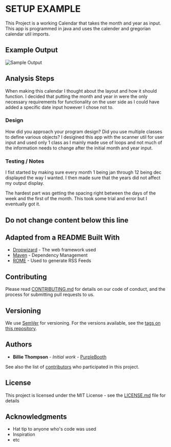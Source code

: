# SETUP EXAMPLE

This Project is a working Calendar that takes the month and year as input. This app is programmed in java and uses the calender and gregorian calendar util imports.

## Example Output


![Sample Output](README.jpeg)

## Analysis Steps

When making this calendar I thought about the layout and how it should function. I decided that putting the month and year in were the only necessary requirements for functionality on the user side as I could have added a specific date input however I chose not to.

### Design

How did you approach your program design? Did you use multiple classes to define various objects?
I desigined this app with the scanner util for user input and used only 1 class as I mainly made use of loops and not much of the information needs to change after the initial month and year input.

### Testing / Notes

I fist started by making sure every month 1 being jan through 12 being dec displayed the way I wanted. I then made sure that the years did not affect my output display.

The hardest part was getting the spacing right between the days of the week and the first of the month. This took some trial and error but I eventually got it.


## Do not change content below this line
## Adapted from a README Built With

* [Dropwizard](http://www.dropwizard.io/1.0.2/docs/) - The web framework used
* [Maven](https://maven.apache.org/) - Dependency Management
* [ROME](https://rometools.github.io/rome/) - Used to generate RSS Feeds

## Contributing

Please read [CONTRIBUTING.md](https://gist.github.com/PurpleBooth/b24679402957c63ec426) for details on our code of conduct, and the process for submitting pull requests to us.

## Versioning

We use [SemVer](http://semver.org/) for versioning. For the versions available, see the [tags on this repository](https://github.com/your/project/tags). 

## Authors

* **Billie Thompson** - *Initial work* - [PurpleBooth](https://github.com/PurpleBooth)

See also the list of [contributors](https://github.com/your/project/contributors) who participated in this project.

## License

This project is licensed under the MIT License - see the [LICENSE.md](LICENSE.md) file for details

## Acknowledgments

* Hat tip to anyone who's code was used
* Inspiration
* etc
